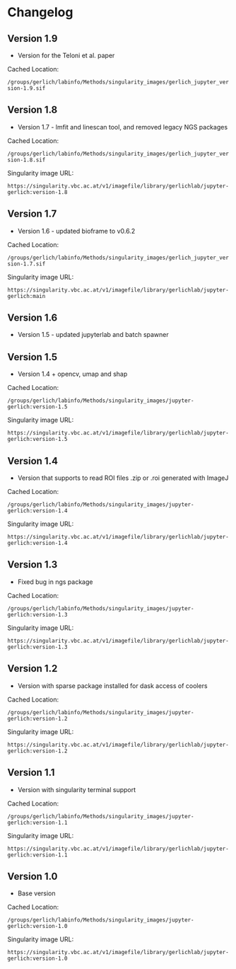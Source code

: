 # Changelog

## Version 1.9
- Version for the Teloni et al. paper

Cached Location:

 `/groups/gerlich/labinfo/Methods/singularity_images/gerlich_jupyter_version-1.9.sif`

## Version 1.8
- Version 1.7 - lmfit and linescan tool, and removed legacy NGS packages

Cached Location:

 `/groups/gerlich/labinfo/Methods/singularity_images/gerlich_jupyter_version-1.8.sif`

Singularity image URL:

`https://singularity.vbc.ac.at/v1/imagefile/library/gerlichlab/jupyter-gerlich:version-1.8`

## Version 1.7
- Version 1.6 - updated bioframe to v0.6.2

Cached Location:

 `/groups/gerlich/labinfo/Methods/singularity_images/gerlich_jupyter_version-1.7.sif`

Singularity image URL:

`https://singularity.vbc.ac.at/v1/imagefile/library/gerlichlab/jupyter-gerlich:main`

## Version 1.6
- Version 1.5 - updated jupyterlab and batch spawner

## Version 1.5
- Version 1.4 + opencv, umap and shap

Cached Location:

 `/groups/gerlich/labinfo/Methods/singularity_images/jupyter-gerlich:version-1.5`

Singularity image URL:

`https://singularity.vbc.ac.at/v1/imagefile/library/gerlichlab/jupyter-gerlich:version-1.5`

## Version 1.4
- Version that supports to read ROI files .zip or .roi generated with ImageJ

Cached Location:

 `/groups/gerlich/labinfo/Methods/singularity_images/jupyter-gerlich:version-1.4`

Singularity image URL:

`https://singularity.vbc.ac.at/v1/imagefile/library/gerlichlab/jupyter-gerlich:version-1.4`

## Version 1.3

- Fixed bug in ngs package

Cached Location:

 `/groups/gerlich/labinfo/Methods/singularity_images/jupyter-gerlich:version-1.3`

Singularity image URL:

`https://singularity.vbc.ac.at/v1/imagefile/library/gerlichlab/jupyter-gerlich:version-1.3`

## Version 1.2

- Version with sparse package installed for dask access of coolers

Cached Location:

 `/groups/gerlich/labinfo/Methods/singularity_images/jupyter-gerlich:version-1.2`

Singularity image URL:

`https://singularity.vbc.ac.at/v1/imagefile/library/gerlichlab/jupyter-gerlich:version-1.2`

## Version 1.1

- Version with singularity terminal support

Cached Location:

 `/groups/gerlich/labinfo/Methods/singularity_images/jupyter-gerlich:version-1.1`

Singularity image URL:

`https://singularity.vbc.ac.at/v1/imagefile/library/gerlichlab/jupyter-gerlich:version-1.1`

## Version 1.0
- Base version

Cached Location:

 `/groups/gerlich/labinfo/Methods/singularity_images/jupyter-gerlich:version-1.0`

Singularity image URL:

 `https://singularity.vbc.ac.at/v1/imagefile/library/gerlichlab/jupyter-gerlich:version-1.0`

